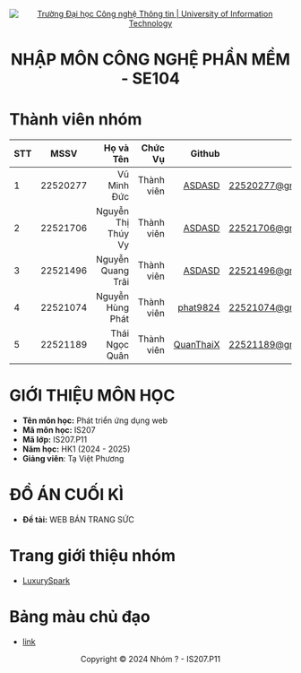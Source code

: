 <!-- Banner -->
<p align="center">
  <a href="https://www.uit.edu.vn/" title="Trường Đại học Công nghệ Thông tin" style="border: none;">
    <img src="https://i.imgur.com/WmMnSRt.png" alt="Trường Đại học Công nghệ Thông tin | University of Information Technology">
  </a>
</p>

<h1 align="center"><b>NHẬP MÔN CÔNG NGHỆ PHẦN MỀM - SE104 </b></h1>

# Thành viên nhóm
| STT    | MSSV          | Họ và Tên              |Chức Vụ    | Github                                                  | Email                   |
| ------ |:-------------:| ----------------------:|----------:|--------------------------------------------------------:|-------------------------:
|1      | 22520277     | Vũ Minh Đức        | Thành viên|[ASDASD](https://github.com/)            |22520277@gm.uit.edu.vn   |
| 2      | 22521706     | Nguyễn Thị Thúy Vy        | Thành viên|[ASDASD](https://github.com/)            |22521706@gm.uit.edu.vn   |
| 3     | 22521496     | Nguyễn Quang Trãi        | Thành viên|[ASDASD](https://github.com/)            |22521496@gm.uit.edu.vn   |
| 4      | 22521074      | Nguyễn Hùng Phát         |Thành viên|[phat9824](https://github.com/phat9824)  |22521074@gm.uit.edu.vn   |
| 5      | 22521189      | Thái Ngọc Quân            |Thành viên |[QuanThaiX](https://github.com/QuanThaiX)                    |22521189@gm.uit.edu.vn   |


# GIỚI THIỆU MÔN HỌC
* **Tên môn học:** Phát triển ứng dụng web
* **Mã môn học:** IS207
* **Mã lớp:** IS207.P11
* **Năm học:** HK1 (2024 - 2025)
* **Giảng viên**: Tạ Việt Phương

# ĐỒ ÁN CUỐI KÌ
* **Đề tài:** WEB BÁN TRANG SỨC

# Trang giới thiệu nhóm
* [LuxurySpark](https://sites.google.com/gm.uit.edu.vn/group15-is207p11/home)

# Bảng màu chủ đạo

* [link](https://coolors.co/user/palettes/6707ec7d2bb692000b74b162)

<p align='center'>Copyright © 2024 Nhóm ? - IS207.P11</p>